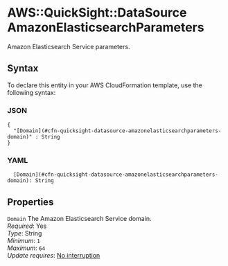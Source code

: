 # AWS::QuickSight::DataSource AmazonElasticsearchParameters<a name="aws-properties-quicksight-datasource-amazonelasticsearchparameters"></a>

Amazon Elasticsearch Service parameters\.

## Syntax<a name="aws-properties-quicksight-datasource-amazonelasticsearchparameters-syntax"></a>

To declare this entity in your AWS CloudFormation template, use the following syntax:

### JSON<a name="aws-properties-quicksight-datasource-amazonelasticsearchparameters-syntax.json"></a>

```
{
  "[Domain](#cfn-quicksight-datasource-amazonelasticsearchparameters-domain)" : String
}
```

### YAML<a name="aws-properties-quicksight-datasource-amazonelasticsearchparameters-syntax.yaml"></a>

```
  [Domain](#cfn-quicksight-datasource-amazonelasticsearchparameters-domain): String
```

## Properties<a name="aws-properties-quicksight-datasource-amazonelasticsearchparameters-properties"></a>

`Domain`  <a name="cfn-quicksight-datasource-amazonelasticsearchparameters-domain"></a>
The Amazon Elasticsearch Service domain\.  
*Required*: Yes  
*Type*: String  
*Minimum*: `1`  
*Maximum*: `64`  
*Update requires*: [No interruption](https://docs.aws.amazon.com/AWSCloudFormation/latest/UserGuide/using-cfn-updating-stacks-update-behaviors.html#update-no-interrupt)